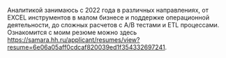 Аналитикой занимаюсь с 2022 года в различных направлениях,
от EXCEL инструментов в малом бизнесе и поддержке операционной деятельности, до сложных расчетов с A/B тестами и ETL процессами.
Ознакомится с моим резюме можно здесь https://samara.hh.ru/applicant/resumes/view?resume=6e06a05aff0cdcaf820039ed1f354332697241.

